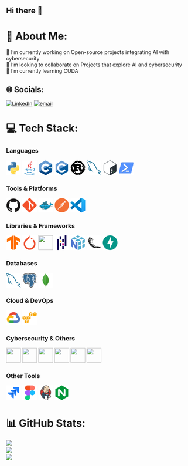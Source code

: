 ## Hi there 👋

# 💫 About Me:
🔭 I’m currently working on Open-source projects integrating AI with cybersecurity<br>👯 I’m looking to collaborate on Projects that explore AI and cybersecurity<br>🌱 I’m currently learning CUDA <br>


## 🌐 Socials:
[![LinkedIn](https://img.shields.io/badge/LinkedIn-%230077B5.svg?logo=linkedin&logoColor=white)](https://linkedin.com/in/pritam-satpathy-9a8aa4244) [![email](https://img.shields.io/badge/Email-D14836?logo=gmail&logoColor=white)](mailto:hellopritam31@gmail.com) 

# 💻 Tech Stack:


<h3>Languages</h3>
<p>
  <img src="https://raw.githubusercontent.com/devicons/devicon/master/icons/python/python-original.svg" width="40" height="40" />
  <img src="https://raw.githubusercontent.com/devicons/devicon/master/icons/java/java-original.svg" width="40" height="40" />
  <img src="https://raw.githubusercontent.com/devicons/devicon/master/icons/cplusplus/cplusplus-original.svg" width="40" height="40" />
  <img src="https://raw.githubusercontent.com/devicons/devicon/master/icons/c/c-original.svg" width="40" height="40" />
  <img src="https://raw.githubusercontent.com/devicons/devicon/master/icons/rust/rust-plain.svg" width="40" height="40" />
  <img src="https://raw.githubusercontent.com/devicons/devicon/master/icons/mysql/mysql-original.svg" width="40" height="40" />
  <img src="https://raw.githubusercontent.com/devicons/devicon/master/icons/bash/bash-original.svg" width="40" height="40" />
  <img src="https://raw.githubusercontent.com/devicons/devicon/master/icons/powershell/powershell-original.svg" width="40" height="40" />
</p>

<h3>Tools & Platforms</h3>
<p>
  <img src="https://raw.githubusercontent.com/devicons/devicon/master/icons/github/github-original.svg" width="40" height="40" />
  <img src="https://raw.githubusercontent.com/devicons/devicon/master/icons/git/git-original.svg" width="40" height="40" />
  <img src="https://raw.githubusercontent.com/devicons/devicon/master/icons/docker/docker-original.svg" width="40" height="40" />
  <img src="https://raw.githubusercontent.com/devicons/devicon/master/icons/postman/postman-original.svg" width="40" height="40" />
  <img src="https://raw.githubusercontent.com/devicons/devicon/master/icons/vscode/vscode-original.svg" width="40" height="40" />
</p>

<h3>Libraries & Frameworks</h3>
<p>
  <img src="https://raw.githubusercontent.com/devicons/devicon/master/icons/tensorflow/tensorflow-original.svg" width="40" height="40" />
  <img src="https://raw.githubusercontent.com/devicons/devicon/master/icons/pytorch/pytorch-original.svg" width="40" height="40" />
  <img src="https://raw.githubusercontent.com/devicons/devicon/master/icons/scikit-learn/scikit-learn-original.svg" width="40" height="40" />
  <img src="https://raw.githubusercontent.com/devicons/devicon/master/icons/pandas/pandas-original.svg" width="40" height="40" />
  <img src="https://raw.githubusercontent.com/devicons/devicon/master/icons/numpy/numpy-original.svg" width="40" height="40" />
  <img src="https://raw.githubusercontent.com/devicons/devicon/master/icons/flask/flask-original.svg" width="40" height="40" />
  <img src="https://raw.githubusercontent.com/devicons/devicon/master/icons/fastapi/fastapi-original.svg" width="40" height="40" />
</p>

<h3>Databases</h3>
<p>
  <img src="https://raw.githubusercontent.com/devicons/devicon/master/icons/mysql/mysql-original.svg" width="40" height="40" />
  <img src="https://raw.githubusercontent.com/devicons/devicon/master/icons/postgresql/postgresql-original.svg" width="40" height="40" />
  <img src="https://raw.githubusercontent.com/devicons/devicon/master/icons/mongodb/mongodb-original.svg" width="40" height="40" />
</p>

<h3>Cloud & DevOps</h3>
<p>
  <img src="https://raw.githubusercontent.com/devicons/devicon/master/icons/googlecloud/googlecloud-original.svg" width="40" height="40" />
  <img src="https://raw.githubusercontent.com/devicons/devicon/master/icons/amazonwebservices/amazonwebservices-original.svg" width="40" height="40" />
</p>

<h3>Cybersecurity & Others</h3>
<p>
  <img src="https://raw.githubusercontent.com/devicons/devicon/master/icons/wireshark/wireshark-original.svg" width="40" height="40" />
  <img src="https://raw.githubusercontent.com/devicons/devicon/master/icons/nmap/nmap-original.svg" width="40" height="40" />
  <img src="https://raw.githubusercontent.com/devicons/devicon/master/icons/metasploit/metasploit-original.svg" width="40" height="40" />
  <img src="https://raw.githubusercontent.com/devicons/devicon/master/icons/burp/burp-original.svg" width="40" height="40" />
  <img src="https://raw.githubusercontent.com/devicons/devicon/master/icons/kafka/kafka-original.svg" width="40" height="40" />
  <img src="https://raw.githubusercontent.com/devicons/devicon/master/icons/jwt/jwt-original.svg" width="40" height="40" />
</p>

<h3>Other Tools</h3>
<p>
  <img src="https://raw.githubusercontent.com/devicons/devicon/master/icons/jira/jira-original.svg" width="40" height="40" />
  <img src="https://raw.githubusercontent.com/devicons/devicon/master/icons/figma/figma-original.svg" width="40" height="40" />
  <img src="https://raw.githubusercontent.com/devicons/devicon/master/icons/jenkins/jenkins-original.svg" width="40" height="40" />
  <img src="https://raw.githubusercontent.com/devicons/devicon/master/icons/nginx/nginx-original.svg" width="40" height="40" />
</p>


# 📊 GitHub Stats:
![](https://github-readme-stats.vercel.app/api?username=ps2181&theme=blue-green&hide_border=false&include_all_commits=true&count_private=true)<br/>
![](https://nirzak-streak-stats.vercel.app/?user=ps2181&theme=blue-green&hide_border=false)<br/>
![](https://github-readme-stats.vercel.app/api/top-langs/?username=ps2181&theme=blue-green&hide_border=false&include_all_commits=true&count_private=true&layout=compact)

<!-- Proudly created with GPRM ( https://gprm.itsvg.in ) -->
